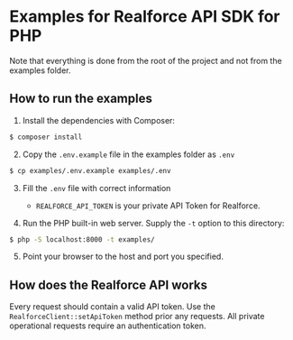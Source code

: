 # Examples for Realforce API SDK for PHP

Note that everything is done from the root of the project and not from the examples folder.

## How to run the examples

1. Install the dependencies with Composer:

```bash
$ composer install
```

2. Copy the `.env.example` file in the examples folder as `.env`

```bash
$ cp examples/.env.example examples/.env
```

3. Fill the `.env` file with correct information

    - `REALFORCE_API_TOKEN` is your private API Token for Realforce.

4. Run the PHP built-in web server. Supply the `-t` option to this directory:

```bash
$ php -S localhost:8000 -t examples/
```

5. Point your browser to the host and port you specified.

## How does the Realforce API works

Every request should contain a valid API token. Use the `RealforceClient::setApiToken` method prior any requests.
All private operational requests require an authentication token.
